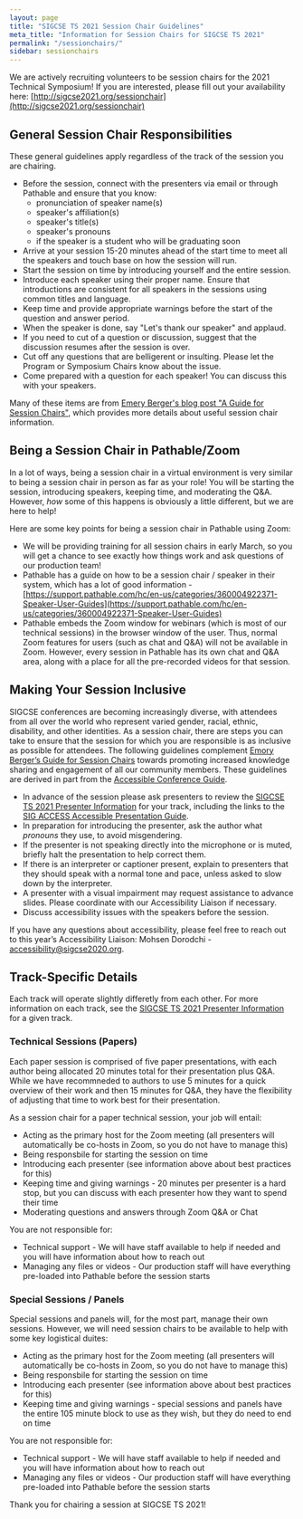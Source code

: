 ```yaml
---
layout: page
title: "SIGCSE TS 2021 Session Chair Guidelines"
meta_title: "Information for Session Chairs for SIGCSE TS 2021"
permalink: "/sessionchairs/"
sidebar: sessionchairs
---
```


We are actively recruiting volunteers to be session chairs for the 2021 Technical Symposium!  If you are interested, please fill out your availability here: [http://sigcse2021.org/sessionchair](http://sigcse2021.org/sessionchair)

## General Session Chair Responsibilities

These general guidelines apply regardless of the track of the session you are chairing.

* Before the session, connect with the presenters via email or through Pathable and ensure that you know:
   * pronunciation of speaker name(s)
   * speaker's affiliation(s)
   * speaker's title(s)
   * speaker's pronouns
   * if the speaker is a student who will be graduating soon
* Arrive at your session 15-20 minutes ahead of the start time to meet all the speakers and touch base on how the session will run.
* Start the session on time by introducing yourself and the entire session. 
* Introduce each speaker using their proper name. Ensure that introductions are consistent for all speakers in the sessions using common titles and language.
* Keep time and provide appropriate warnings before the start of the question and answer period.
* When the speaker is done, say "Let's thank our speaker" and applaud.
* If you need to cut of a question or discussion, suggest that the discussion resumes after the session is over.
* Cut off any questions that are belligerent or insulting.  Please let the Program or Symposium Chairs know about the issue.
* Come prepared with a question for each speaker! You can discuss this with your speakers.

Many of these items are from [Emery Berger's blog post "A Guide for Session Chairs"](https://emeryblogger.com/2016/06/08/a-guide-for-session-chairs/), which provides more details about useful session chair information.

## Being a Session Chair in Pathable/Zoom

In a lot of ways, being a session chair in a virtual environment is very similar to being a session chair in person as far as your role!  You will be starting the session, introducing speakers, keeping time, and moderating the Q&A.  However, _how_ some of this happens is obviously a little different, but we are here to help!

Here are some key points for being a session chair in Pathable using Zoom:

* We will be providing training for all session chairs in early March, so you will get a chance to see exactly how things work and ask questions of our production team!
* Pathable has a guide on how to be a session chair / speaker in their system, which has a lot of good information - [https://support.pathable.com/hc/en-us/categories/360004922371-Speaker-User-Guides](https://support.pathable.com/hc/en-us/categories/360004922371-Speaker-User-Guides)
* Pathable embeds the Zoom window for webinars (which is most of our technical sessions) in the browser window of the user.  Thus, normal Zoom features for users (such as chat and Q&A) will not be available in Zoom.  However, every session in Pathable has its own chat and Q&A area, along with a place for all the pre-recorded videos for that session.

## Making Your Session Inclusive

SIGCSE conferences are becoming increasingly diverse, with attendees from all over the world who represent varied gender, racial, ethnic, disability, and other identities. As a session chair, there are steps you can take to ensure that the session for which you are responsible is as inclusive as possible for attendees. The following guidelines complement [Emory Berger’s Guide for Session Chairs](https://emeryblogger.com/2016/06/08/a-guide-for-session-chairs/) towards promoting increased knowledge sharing and engagement of all our community members. These guidelines are derived in part from the [Accessible Conference Guide](http://www.sigaccess.org/welcome-to-sigaccess/resources/accessible-conference-guide-version-1-0/#conference).

  * In advance of the session please ask presenters to review the [SIGCSE TS 2021 Presenter Information](https://sigcse2021.sigcse.org/authors) for your track, including the links to the [SIG ACCESS Accessible Presentation Guide](http://www.sigaccess.org/welcome-to-sigaccess/resources/accessible-presentation-guide/).
  * In preparation for introducing the presenter, ask the author what *pronouns* they use, to avoid misgendering.
  * If the presenter is not speaking directly into the microphone or is muted, briefly halt the presentation to help correct them.
  * If there is an interpreter or captioner present, explain to presenters that they should speak with a normal tone and pace, unless asked to slow down by the interpreter. 
  * A presenter with a visual impairment may request assistance to advance slides. Please coordinate with our Accessibility Liaison if necessary.
  * Discuss accessibility issues with the speakers before the session.

If you have any questions about accessibility, please feel free to reach out to this year’s Accessibility Liaison: Mohsen Dorodchi - [accessibility@sigcse2020.org](mailto:accessibility@sigcse2020.org).

## Track-Specific Details

Each track will operate slightly differetly from each other.  For more information on each track, see the [SIGCSE TS 2021 Presenter Information](https://sigcse2021.sigcse.org/authors) for a given track.

### Technical Sessions (Papers)

Each paper session is comprised of five paper presentations, with each author being allocated 20 minutes total for their presentation plus Q&A.  While we have recommneded to authors to use 5 minutes for a quick overview of their work and then 15 minutes for Q&A, they have the flexibility of adjusting that time to work best for their presentation.  

As a session chair for a paper technical session, your job will entail:

* Acting as the primary host for the Zoom meeting (all presenters will automatically be co-hosts in Zoom, so you do not have to manage this)
* Being responsbile for starting the session on time
* Introducing each presenter (see information above about best practices for this)
* Keeping time and giving warnings - 20 minutes per presenter is a hard stop, but you can discuss with each presenter how they want to spend their time
* Moderating questions and answers through Zoom Q&A or Chat

You are not responsible for:

* Technical support - We will have staff available to help if needed and you will have information about how to reach out
* Managing any files or videos - Our production staff will have everything pre-loaded into Pathable before the session starts

### Special Sessions / Panels

Special sessions and panels will, for the most part, manage their own sessions.  However, we will need session chairs to be available to help with some key logistical duites:

* Acting as the primary host for the Zoom meeting (all presenters will automatically be co-hosts in Zoom, so you do not have to manage this)
* Being responsbile for starting the session on time
* Introducing each presenter (see information above about best practices for this)
* Keeping time and giving warnings - special sessions and panels have the entire 105 minute block to use as they wish, but they do need to end on time

You are not responsible for:

* Technical support - We will have staff available to help if needed and you will have information about how to reach out
* Managing any files or videos - Our production staff will have everything pre-loaded into Pathable before the session starts

Thank you for chairing a session at SIGCSE TS 2021!